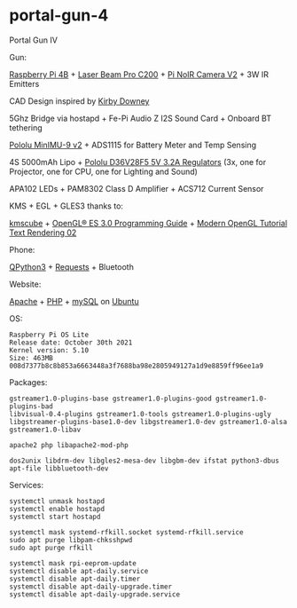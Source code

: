 # portal-gun-4
Portal Gun IV


Gun:

[Raspberry Pi 4B](https://www.raspberrypi.org/) + [Laser Beam Pro C200](http://laserbeampro.com/) + [Pi NoIR Camera V2](https://www.raspberrypi.com/products/pi-noir-camera-v2/) + 3W IR Emitters

CAD Design inspired by [Kirby Downey](https://kirbydowney.com/)

5Ghz Bridge via hostapd + Fe-Pi Audio Z I2S Sound Card + Onboard BT tethering

[Pololu MinIMU-9 v2](https://www.pololu.com/product/1268) + ADS1115 for Battery Meter and Temp Sensing

4S 5000mAh Lipo + [Pololu D36V28F5 5V 3.2A Regulators](https://www.pololu.com/product/3782) (3x, one for Projector, one for CPU, one for Lighting and Sound)

APA102 LEDs + PAM8302 Class D Amplifier + ACS712 Current Sensor

KMS + EGL + GLES3 thanks to:

[kmscube](https://gitlab.freedesktop.org/mesa/kmscube/) + [OpenGL® ES 3.0 Programming Guide](https://github.com/danginsburg/opengles3-book) + [Modern OpenGL Tutorial Text Rendering 02](https://en.wikibooks.org/wiki/OpenGL_Programming/Modern_OpenGL_Tutorial_Text_Rendering_02)
 
Phone:

[QPython3](http://qpython.com/) + [Requests](http://docs.python-requests.org/en/latest/) + Bluetooth

Website:

[Apache](http://httpd.apache.org/) + [PHP](http://php.net/) + [mySQL](https://www.mysql.com/) on [Ubuntu](http://www.ubuntu.com/)

OS:
```
Raspberry Pi OS Lite
Release date: October 30th 2021
Kernel version: 5.10
Size: 463MB
008d7377b8c8b853a6663448a3f7688ba98e2805949127a1d9e8859ff96ee1a9
```
Packages:

```
gstreamer1.0-plugins-base gstreamer1.0-plugins-good gstreamer1.0-plugins-bad
libvisual-0.4-plugins gstreamer1.0-tools gstreamer1.0-plugins-ugly 
libgstreamer-plugins-base1.0-dev libgstreamer1.0-dev gstreamer1.0-alsa gstreamer1.0-libav
```
```
apache2 php libapache2-mod-php
```
```
dos2unix libdrm-dev libgles2-mesa-dev libgbm-dev ifstat python3-dbus apt-file libbluetooth-dev
```
Services:

```
systemctl unmask hostapd
systemctl enable hostapd
systemctl start hostapd
```
```
systemctl mask systemd-rfkill.socket systemd-rfkill.service
sudo apt purge libpam-chksshpwd
sudo apt purge rfkill
```
```
systemctl mask rpi-eeprom-update
systemctl disable apt-daily.service
systemctl disable apt-daily.timer
systemctl disable apt-daily-upgrade.timer
systemctl disable apt-daily-upgrade.service
```
